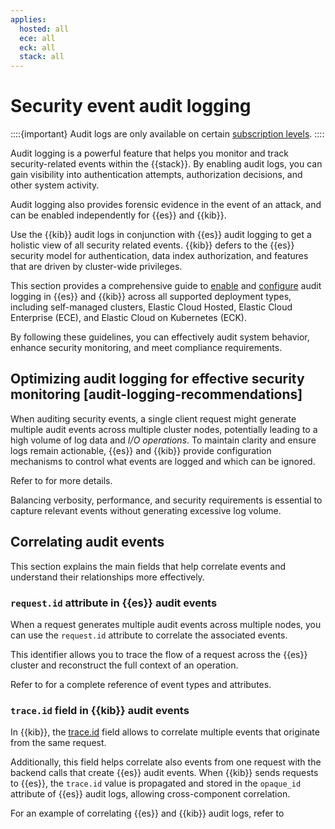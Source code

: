 ```yaml
---
applies:
  hosted: all
  ece: all
  eck: all
  stack: all
---
```

# Security event audit logging

::::{important}
Audit logs are only available on certain [subscription levels](https://www.elastic.co/subscriptions).
::::

Audit logging is a powerful feature that helps you monitor and track security-related events within the {{stack}}. By enabling audit logs, you can gain visibility into authentication attempts, authorization decisions, and other system activity.

Audit logging also provides forensic evidence in the event of an attack, and can be enabled independently for {{es}} and {{kib}}.

Use the {{kib}} audit logs in conjunction with {{es}} audit logging to get a holistic view of all security related events. {{kib}} defers to the {{es}} security model for authentication, data index authorization, and features that are driven by cluster-wide privileges.

This section provides a comprehensive guide to [enable](./enabling-audit-logs.md) and [configure](./enabling-audit-logs.md#audit-logging-configuration) audit logging in {{es}} and {{kib}} across all supported deployment types, including self-managed clusters, Elastic Cloud Hosted, Elastic Cloud Enterprise (ECE), and Elastic Cloud on Kubernetes (ECK).

By following these guidelines, you can effectively audit system behavior, enhance security monitoring, and meet compliance requirements.

## Optimizing audit logging for effective security monitoring [audit-logging-recommendations]

When auditing security events, a single client request might generate multiple audit events across multiple cluster nodes, potentially leading to a high volume of log data and *I/O operations*. To maintain clarity and ensure logs remain actionable, {{es}} and {{kib}} provide configuration mechanisms to control what events are logged and which can be ignored.

Refer to [](./enabling-audit-logs.md#audit-logging-configuration) for more details.

Balancing verbosity, performance, and security requirements is essential to capture relevant events without generating excessive log volume.

## Correlating audit events

This section explains the main fields that help correlate events and understand their relationships more effectively.  

### `request.id` attribute in {{es}} audit events

When a request generates multiple audit events across multiple nodes, you can use the `request.id` attribute to correlate the associated events.

This identifier allows you to trace the flow of a request across the {{es}} cluster and reconstruct the full context of an operation.

Refer to [](./elasticsearch-audit-events.md) for a complete reference of event types and attributes.

### `trace.id` field in {{kib}} audit events

In {{kib}}, the [trace.id](https://www.elastic.co/guide/en/kibana/current/xpack-security-audit-logging.html#field-trace-id) field allows to correlate multiple events that originate from the same request.

Additionally, this field helps correlate also events from one request with the backend calls that create {{es}} audit events. When {{kib}} sends requests to {{es}}, the `trace.id` value is propagated and stored in the `opaque_id` attribute of {{es}} audit logs, allowing cross-component correlation.

For an example of correlating {{es}} and {{kib}} audit logs, refer to [](./correlating-kibana-elasticsearch-audit-logs.md)